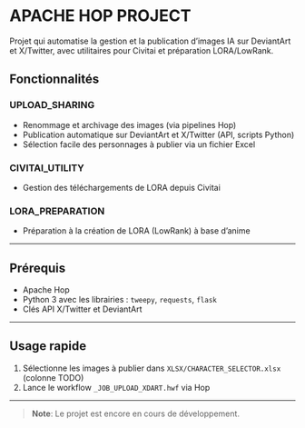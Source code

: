 # APACHE HOP PROJECT

Projet qui automatise la gestion et la publication d’images IA sur DeviantArt et X/Twitter, avec utilitaires pour Civitai et préparation LORA/LowRank.

## Fonctionnalités

### UPLOAD_SHARING
- Renommage et archivage des images (via pipelines Hop)
- Publication automatique sur DeviantArt et X/Twitter (API, scripts Python)
- Sélection facile des personnages à publier via un fichier Excel

### CIVITAI_UTILITY
- Gestion des téléchargements de LORA depuis Civitai

### LORA_PREPARATION
- Préparation à la création de LORA (LowRank) à base d’anime

---

## Prérequis
- Apache Hop
- Python 3 avec les librairies : `tweepy`, `requests`, `flask`
- Clés API X/Twitter et DeviantArt

---
## Usage rapide
1. Sélectionne les images à publier dans `XLSX/CHARACTER_SELECTOR.xlsx` (colonne TODO)
2. Lance le workflow `_JOB_UPLOAD_XDART.hwf` via Hop

---

> **Note**: Le projet est encore en cours de développement.
